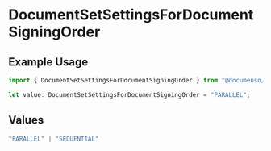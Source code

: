 # DocumentSetSettingsForDocumentSigningOrder

## Example Usage

```typescript
import { DocumentSetSettingsForDocumentSigningOrder } from "@documenso/sdk-typescript/models/operations";

let value: DocumentSetSettingsForDocumentSigningOrder = "PARALLEL";
```

## Values

```typescript
"PARALLEL" | "SEQUENTIAL"
```